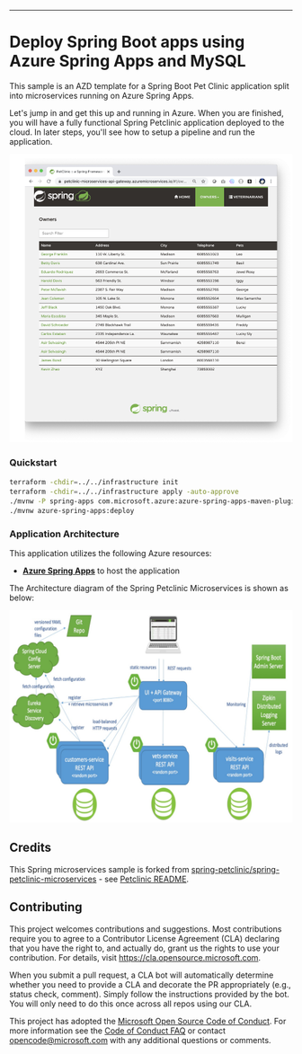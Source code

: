 
---

# Deploy Spring Boot apps using Azure Spring Apps and MySQL

This sample is an AZD template for a Spring Boot Pet Clinic application split into microservices running on Azure Spring Apps.

Let's jump in and get this up and running in Azure. When you are finished, you will have a fully functional Spring Petclinic application deployed to the cloud. In later steps, you'll see how to setup a pipeline and run the application.

![Spring Petclinic Application](media/petclinic.jpg)


### Quickstart

```bash
terraform -chdir=../../infrastructure init
terraform -chdir=../../infrastructure apply -auto-approve 
./mvnw -P spring-apps com.microsoft.azure:azure-spring-apps-maven-plugin:1.17.0:config
./mvnw azure-spring-apps:deploy
```

### Application Architecture

This application utilizes the following Azure resources:

- [**Azure Spring Apps**](https://docs.microsoft.com/azure/spring-apps/) to host the application

The Architecture diagram of the Spring Petclinic Microservices is shown as below:

![Spring Petclinic Microservices architecture](docs/microservices-architecture-diagram.jpg)



## Credits

This Spring microservices sample is forked from
[spring-petclinic/spring-petclinic-microservices](https://github.com/spring-petclinic/spring-petclinic-microservices) - see [Petclinic README](./README-petclinic.md).

## Contributing

This project welcomes contributions and suggestions. Most contributions require you to agree to a
Contributor License Agreement (CLA) declaring that you have the right to, and actually do, grant us
the rights to use your contribution. For details, visit https://cla.opensource.microsoft.com.

When you submit a pull request, a CLA bot will automatically determine whether you need to provide
a CLA and decorate the PR appropriately (e.g., status check, comment). Simply follow the instructions
provided by the bot. You will only need to do this once across all repos using our CLA.

This project has adopted the [Microsoft Open Source Code of Conduct](https://opensource.microsoft.com/codeofconduct/).
For more information see the [Code of Conduct FAQ](https://opensource.microsoft.com/codeofconduct/faq/) or
contact [opencode@microsoft.com](mailto:opencode@microsoft.com) with any additional questions or comments.
